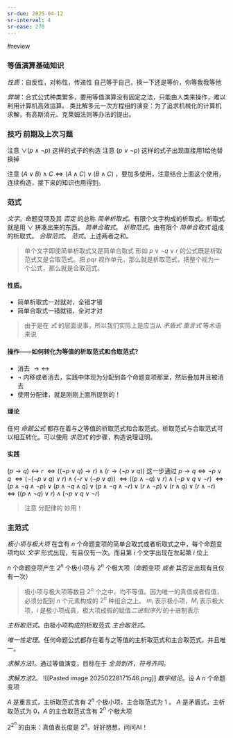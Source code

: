 ```yaml
---
sr-due: 2025-04-12
sr-interval: 4
sr-ease: 270
---
```


#review 
### 等值演算基础知识

*性质*：自反性，对称性，传递性
自己等于自己，换一下还是等价，你等我我等他

*弊端*：合式公式种类繁多，要用等值演算没有固定之法，只能由人类来操作，难以利用计算机高效运算。
类比解多元一次方程组的演变：为了追求机械化的计算机求解，有高斯消元、克莱姆法则等办法的提出。

### 技巧 前期及上次习题

注意 $\lor(p\land \neg p)$ 这样的式子的构造
注意 $(p \lor \neg p)$ 这样的式子出现直接用1给他替换掉

注意 $(A\lor B)\land C \Leftrightarrow(A\land C)\lor(B \land C)$ ，要加多使用，注意结合上面这个使用，连续构造，接下来的知识也用得到。

### 范式

*文字*。命题变项及其 *否定* 的总称
*简单析取式*。有限个文字构成的析取式。析取式就是用 $\lor$ 拼凑出来的东西。
*简单合取式*。
*析取范式*。由有限个 *简单合取式* 组成的析取式。
*合取范式*。
*范式*。上述两者之和。

>单个文字即使简单析取式又是简单合取式
>形如 $p\lor \neg q\lor r$ 的公式既是析取范式又是合取范式。把 $pqr$ 视作单元，那么就是析取范式，把整个视为一个公式，那么就是合取范式。

#### 性质。
- 简单析取式一对就对，全错才错
- 简单合取式一错就错，全对才对

>由于是在 *式* 的层面说事，所以我们实际上是应当从 *矛盾式* *重言式* 等术语来说

#### 操作——如何转化为等值的析取范式和合取范式?

- 消去 $\to \leftrightarrow$
- $\neg$ 内移或者消去，实践中体现为分配到各个命题变项那里，然后叠加并且被消去
- 使用分配律，就是刚刚上面所提到的！

#### 理论

任何 *命题公式* 都存在着与之等值的析取范式和合取范式。析取范式与合取范式可以相互转化。可以使用 *求范式* 的步骤，构造说理证明。

#### 实践
$(p\to q)\leftrightarrow r$
$\Leftrightarrow((\neg p\lor q)\to r)\land(r\to(\neg p\lor q))$ 这一步通过 $p\to q\Leftrightarrow\neg p \lor q$ 
$\Leftrightarrow(\neg(\neg p \lor q)\lor r)\land(\neg r\lor(\neg p\lor q))$
$\Leftrightarrow((p\land \neg q)\lor r)\land(\neg p\lor q\lor \neg r)$
$\Leftrightarrow(p\land \neg q\land \neg p)\lor(p\land \neg q\land q)\lor(p\land \neg q\land \neg r)\lor(r\land \neg p)\lor(r\land q)\lor(r\land \neg r)$
$\Leftrightarrow((p\land \neg q)\lor r)\land(\neg p\lor q\lor \neg r)$

>注意 分配律的 妙用！

### 主范式

*极小项与极大项*
在含有 $n$ 个命题变项的简单合取式或者析取式之中，每个命题变项均以 *文字* 形式出现，有且仅有一次。而且第 $i$ 个文字出现在左起第 $i$ 位上

$n$ 个命题变项产生 $2^{n}$ 个极小项与 $2^{n}$ 个极大项（命题变项 *或者* 其否定出现有且仅有一次）

>极小项与极大项等数目
>$2^{n}$ 个之中，均不等值。因为唯一的真值或者假值，必须分配到 $n$ 个元素构成的 $2^{n}$ 种组合之上。
>$m_{i}$ 表示极小项，$M_{i}$ 表示极大项，$i$ 是极小项成真，极大项成假的赋值*二进制序列* 的十进制表示

*主析取范式*。由极小项构成的析取范式
*主合取范式*。

*唯一性定理*。任何命题公式都存在着与之等值的主析取范式和主合取范式，并且唯一。

*求解方法1*。通过等值演变，目标在于 *全员到齐*，*符号齐同*。

*求解方法2*。
![[Pasted image 20250228171546.png]]
*数字结论*。设 $A$ $n$ 个命题变项

$A$ 是重言式，主析取范式含有 $2^{n}$ 个极小项，主合取范式为 1 。
$A$ 是矛盾式，主析取范式为 0，$A$ 的主合取范式含有 $2^{n}$ 个极大项

$2^{2^{n}}$ 的由来：真值表长度是 $2^{n}$。好好想想，问问AI！